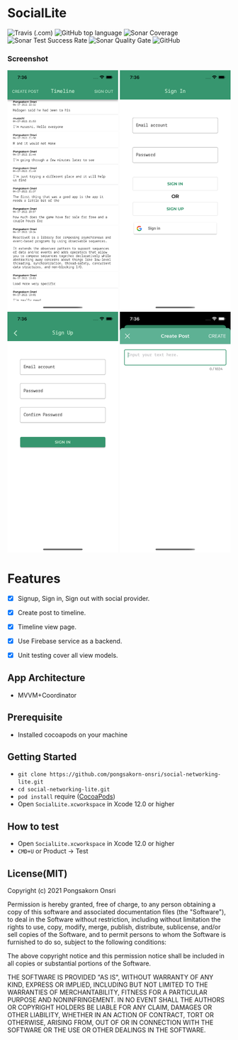 # SocialLite
![Travis (.com)](https://img.shields.io/travis/com/pongsakorn-onsri/social-networking-lite)
![GitHub top language](https://img.shields.io/github/languages/top/pongsakorn-onsri/social-networking-lite)
![Sonar Coverage](https://img.shields.io/sonar/coverage/pongsakorn-onsri_social-networking-lite?server=https%3A%2F%2Fsonarcloud.io)
![Sonar Test Success Rate](https://img.shields.io/sonar/test_success_density/pongsakorn-onsri_social-networking-lite?server=https%3A%2F%2Fsonarcloud.io)
![Sonar Quality Gate](https://img.shields.io/sonar/quality_gate/pongsakorn-onsri_social-networking-lite?server=https%3A%2F%2Fsonarcloud.io)
![GitHub](https://img.shields.io/github/license/pongsakorn-onsri/social-networking-lite)
 
### Screenshot
<img src="./Screenshot/TimelineScreen.png" width="250">
<img src="./Screenshot/SignInScreen.png" width="250">
<img src="./Screenshot/SignUpScreen.png" width="250">
<img src="./Screenshot/CreatePostScreen.png" width="250">

# Features
* [x] Signup, Sign in, Sign out with social provider.
* [x] Create post to timeline.
* [x] Timeline view page.
* [x] Use Firebase service as a backend.
* [x] Unit testing cover all view models.


## App Architecture
* 	MVVM+Coordinator


## Prerequisite
* Installed cocoapods on your machine

## Getting Started

* `git clone https://github.com/pongsakorn-onsri/social-networking-lite.git`
* `cd social-networking-lite.git`
* `pod install` require ([CocoaPods](https://cocoapods.org/))
* Open `SocialLite.xcworkspace` in Xcode 12.0 or higher

## How to test
* Open `SocialLite.xcworkspace` in Xcode 12.0 or higher
* `CMD+U` or Product -> Test


## License(MIT)

Copyright (c) 2021 Pongsakorn Onsri

Permission is hereby granted, free of charge, to any person obtaining a copy
of this software and associated documentation files (the "Software"), to deal
in the Software without restriction, including without limitation the rights
to use, copy, modify, merge, publish, distribute, sublicense, and/or sell
copies of the Software, and to permit persons to whom the Software is
furnished to do so, subject to the following conditions:

The above copyright notice and this permission notice shall be included in
all copies or substantial portions of the Software.

THE SOFTWARE IS PROVIDED "AS IS", WITHOUT WARRANTY OF ANY KIND, EXPRESS OR
IMPLIED, INCLUDING BUT NOT LIMITED TO THE WARRANTIES OF MERCHANTABILITY,
FITNESS FOR A PARTICULAR PURPOSE AND NONINFRINGEMENT. IN NO EVENT SHALL THE
AUTHORS OR COPYRIGHT HOLDERS BE LIABLE FOR ANY CLAIM, DAMAGES OR OTHER
LIABILITY, WHETHER IN AN ACTION OF CONTRACT, TORT OR OTHERWISE, ARISING FROM,
OUT OF OR IN CONNECTION WITH THE SOFTWARE OR THE USE OR OTHER DEALINGS IN
THE SOFTWARE.
